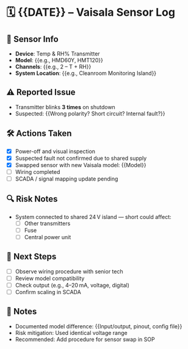 # 🗓️ {{DATE}} – Vaisala Sensor Log

## 🧪 Sensor Info
- **Device**: Temp & RH% Transmitter
- **Model**: {{e.g., HMD60Y, HMT120}}
- **Channels**: {{e.g., 2 – T + RH}}
- **System Location**: {{e.g., Cleanroom Monitoring Island}}

## ⚠️ Reported Issue
- Transmitter blinks **3 times** on shutdown
- Suspected: {{Wrong polarity? Short circuit? Internal fault?}}

## 🛠️ Actions Taken
- [x] Power-off and visual inspection
- [x] Suspected fault not confirmed due to shared supply
- [x] Swapped sensor with new Vaisala model: {{Model}}
- [ ] Wiring completed
- [ ] SCADA / signal mapping update pending

## 🔍 Risk Notes
- System connected to shared 24 V island — short could affect:
  - [ ] Other transmitters
  - [ ] Fuse
  - [ ] Central power unit

## 🔄 Next Steps
- [ ] Observe wiring procedure with senior tech
- [ ] Review model compatibility
- [ ] Check output (e.g., 4–20 mA, voltage, digital)
- [ ] Confirm scaling in SCADA

## 🧠 Notes
- Documented model difference: {{Input/output, pinout, config file}}
- Risk mitigation: Used identical voltage range
- Recommended: Add procedure for sensor swap in SOP
